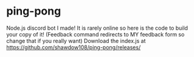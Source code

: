 # ping-pong
Node.js discord bot I made! It is rarely online so here is the code to build your copy of it! (Feedback command redirects to MY feedback form so change that if you really want) 
Download the index.js at https://github.com/shawdow108/ping-pong/releases/
